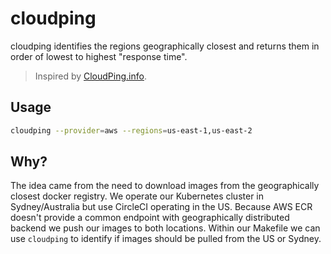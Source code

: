 # cloudping

cloudping identifies the regions geographically closest and returns them in order of lowest to highest "response time".

> Inspired by [CloudPing.info](https://www.cloudping.info/).

## Usage

```bash
cloudping --provider=aws --regions=us-east-1,us-east-2
```

## Why? 

The idea came from the need to download images from the geographically closest docker registry.
We operate our Kubernetes cluster in Sydney/Australia but use CircleCI operating in the US.
Because AWS ECR doesn't provide a common endpoint with geographically distributed backend we push our images to both locations.
Within our Makefile we can use `cloudping` to identify if images should be pulled from the US or Sydney. 
